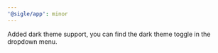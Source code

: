 ```yaml
---
'@sigle/app': minor
---
```


Added dark theme support, you can find the dark theme toggle in the dropdown menu.
